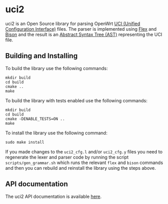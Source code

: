 uci2
===========

uci2 is an Open Source library for parsing OpenWrt [UCI (Unified Configuration Interface)](https://openwrt.org/docs/guide-user/base-system/uci) files.
The parser is implemented using [Flex](https://github.com/westes/flex) and [Bison](https://www.gnu.org/software/bison/) and the result is an [Abstract Syntax Tree (AST)](https://en.wikipedia.org/wiki/Abstract_syntax_tree) representing the UCI file.

## Building and Installing

To build the library use the following commands:

```
mkdir build
cd build
cmake ..
make
```

To build the library with tests enabled use the following commands:

```
mkdir build
cd build
cmake -DENABLE_TESTS=ON ..
make
```

To install the library use the following command:

```
sudo make install
```

If you made changes to the `uci2_cfg.l` and/or `uci2_cfg.y` files you need to regenerate the lexer and parser code by running the script `scripts/gen_grammar.sh` which runs the relevant `flex` and `bison` commands and then you can rebuild and reinstall the library using the steps above.

## API documentation

The uci2 API documentation is available [here](API.md).
